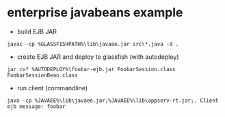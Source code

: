 # enterprise javabeans example

* build EJB JAR
```
javac -cp %GLASSFISHPATH%\lib\javaee.jar src\*.java -d .
```

* create EJB JAR and deploy to glassfish (with autodeploy)
```
jar cvf %AUTODEPLOY%\foobar-ejb.jar FoobarSession.class FoobarSessionBean.class
```

* run client (commandline)
```
java -cp %JAVAEE%\lib\javaee.jar;%JAVAEE%\lib\appserv-rt.jar;. Client
ejb message: foobar
```
